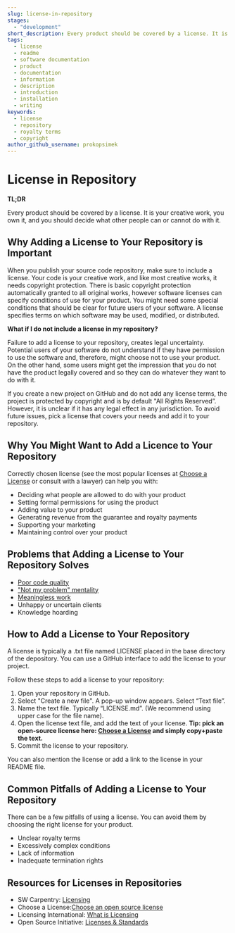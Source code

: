 ```yaml
---
slug: license-in-repository
stages:
  - "development"
short_description: Every product should be covered by a license. It is your creative work, you own it and you should decide what other people can or cannot do with it.
tags:
  - license
  - readme
  - software documentation
  - product
  - documentation
  - information
  - description
  - introduction
  - installation
  - writing
keywords:
  - license
  - repository
  - royalty terms
  - copyright
author_github_username: prokopsimek
---
```


# License in Repository

**TL;DR**

Every product should be covered by a license. It is your creative work, you own it, and you should decide what other people can or cannot do with it.

## Why Adding a License to Your Repository is Important

When you publish your source code repository, make sure to include a license. Your code is your creative work, and like most creative works, it needs copyright protection. There is basic copyright protection automatically granted to all original works, however software licenses can specify conditions of use for your product. You might need some special conditions that should be clear for future users of your software. A license specifies terms on which software may be used, modified, or distributed.

**What if I do not include a license in my repository?**

Failure to add a license to your repository, creates legal uncertainty. Potential users of your software do not understand if they have permission to use the software and, therefore, might choose not to use your product. On the other hand, some users might get the impression that you do not have the product legally covered and so they can do whatever they want to do with it.

If you create a new project on GitHub and do not add any license terms, the project is protected by copyright and is by default "All Rights Reserved”. However, it is unclear if it has any legal effect in any jurisdiction. To avoid future issues, pick a license that covers your needs and add it to your repository.

## Why You Might Want to Add a Licence to Your Repository

Correctly chosen license (see the most popular licenses at [Choose a License](https://choosealicense.com/) or consult with a lawyer) can help you with:

- Deciding what people are allowed to do with your product
- Setting formal permissions for using the product
- Adding value to your product
- Generating revenue from the guarantee and royalty payments
- Supporting your marketing
- Maintaining control over your product

## Problems that Adding a License to Your Repository Solves

- [Poor code quality](/problems/poor-code-quality)
- ["Not my problem" mentality](/problems/not-my-problem-mentality)
- [Meaningless work](/problems/meaningless-work)
- Unhappy or uncertain clients
- Knowledge hoarding

## How to Add a License to Your Repository

A license is typically a .txt file named LICENSE placed in the base directory of the depository. You can use a GitHub interface to add the license to your project.

Follow these steps to add a license to your repository:

1. Open your repository in GitHub.
2. Select "Create a new file".
   A pop-up window appears. Select “Text file”.
3. Name the text file. Typically “LICENSE.md”. (We recommend using upper case for the file name).
4. Open the license text file, and add the text of your license.
   **Tip: pick an open-source license here: [Choose a License](https://choosealicense.com/) and simply copy+paste the text.**
5. Commit the license to your repository.

You can also mention the license or add a link to the license in your README file.

## Common Pitfalls of Adding a License to Your Repository

There can be a few pitfalls of using a license. You can avoid them by choosing the right license for your product.

- Unclear royalty terms
- Excessively complex conditions
- Lack of information
- Inadequate termination rights

## Resources for Licenses in Repositories

- SW Carpentry: [Licensing](https://swcarpentry.github.io/git-novice/11-licensing/index.html)
- Choose a License:[Choose an open source license](https://choosealicense.com/)
- Licensing International: [What is Licensing](https://licensinginternational.org/what-is-licensing/)
- Open Source Initiative: [Licenses & Standards](https://opensource.org/licenses)
